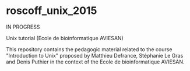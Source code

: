 # roscoff_unix_2015

IN PROGRESS

Unix tutorial (Ecole de bioinformatique AVIESAN)

This repository contains the pedagogic material related to the course "Introduction to Unix" proposed by Matthieu Defrance, Stéphanie Le Gras and Denis Puthier in the context of the Ecole de bioinformatique AVIESAN. 
